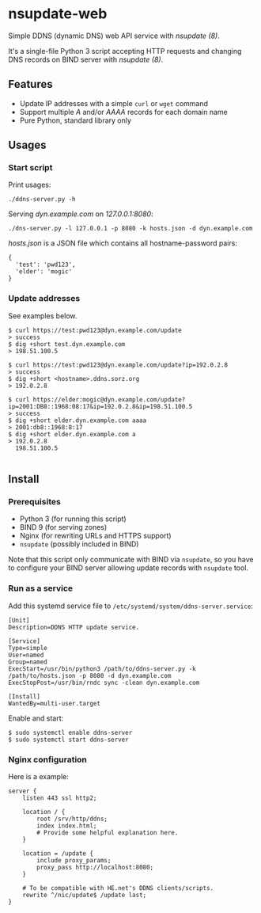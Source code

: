 # nsupdate-web

Simple DDNS (dynamic DNS) web API service with _nsupdate (8)_.

It's a single-file Python 3 script accepting HTTP requests and changing DNS records on BIND server with _nsupdate (8)_.

## Features

 * Update IP addresses with a simple `curl` or `wget` command
 * Support multiple _A_ and/or _AAAA_ records for each domain name
 * Pure Python, standard library only

## Usages

### Start script
Print usages:

```
./ddns-server.py -h
```

Serving _dyn.example.com_ on _127.0.0.1:8080_:
```
./dns-server.py -l 127.0.0.1 -p 8080 -k hosts.json -d dyn.example.com
```
_hosts.json_ is a JSON file which contains all hostname-password pairs:
```
{
  'test': 'pwd123',
  'elder': 'mogic'
}
```

### Update addresses
See examples below.
```
$ curl https://test:pwd123@dyn.example.com/update
> success
$ dig +short test.dyn.example.com
> 198.51.100.5

$ curl https://test:pwd123@dyn.example.com/update?ip=192.0.2.8
> success
$ dig +short <hostname>.ddns.sorz.org
> 192.0.2.8

$ curl https://elder:mogic@dyn.example.com/update?ip=2001:DB8::1968:08:17&ip=192.0.2.8&ip=198.51.100.5
> success
$ dig +short elder.dyn.example.com aaaa
> 2001:db8::1968:8:17
$ dig +short elder.dyn.example.com a
> 192.0.2.8
  198.51.100.5
      
```


## Install

### Prerequisites

* Python 3 (for running this script)
* BIND 9 (for serving zones)
* Nginx (for rewriting URLs and HTTPS support)
* `nsupdate` (possibly included in BIND)

Note that this script only communicate with BIND via `nsupdate`, so you have to configure your BIND server allowing update records with `nsupdate` tool. 

### Run as a service

Add this systemd service file to `/etc/systemd/system/ddns-server.service`:

```
[Unit]
Description=DDNS HTTP update service.

[Service]
Type=simple
User=named
Group=named
ExecStart=/usr/bin/python3 /path/to/ddns-server.py -k /path/to/hosts.json -p 8080 -d dyn.example.com
ExecStopPost=/usr/bin/rndc sync -clean dyn.example.com

[Install]
WantedBy=multi-user.target

```
Enable and start:
```
$ sudo systemctl enable ddns-server
$ sudo systemctl start ddns-server
```

### Nginx configuration
Here is a example:

```
server {
	listen 443 ssl http2;
    
    location / {
    	root /srv/http/ddns;
        index index.html;
        # Provide some helpful explanation here.
    }
    
    location = /update {
    	include proxy_params;
        proxy_pass http://localhost:8080;
    }
    
    # To be compatible with HE.net's DDNS clients/scripts. 
    rewrite ^/nic/update$ /update last;
}
```

